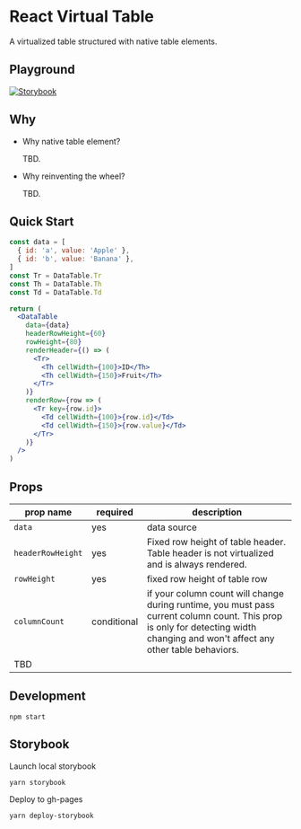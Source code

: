 # React Virtual Table

A virtualized table structured with native table elements.

## Playground

[![Storybook](https://cdn.jsdelivr.net/gh/storybooks/brand@master/badge/badge-storybook.svg)](https://gocreating.github.io/react-virtual-table)

## Why

- Why native table element?

  TBD.

- Why reinventing the wheel?

  TBD.

## Quick Start

``` jsx
const data = [
  { id: 'a', value: 'Apple' },
  { id: 'b', value: 'Banana' },
]
const Tr = DataTable.Tr
const Th = DataTable.Th
const Td = DataTable.Td

return (
  <DataTable
    data={data}
    headerRowHeight={60}
    rowHeight={80}
    renderHeader={() => (
      <Tr>
        <Th cellWidth={100}>ID</Th>
        <Th cellWidth={150}>Fruit</Th>
      </Tr>
    )}
    renderRow={row => (
      <Tr key={row.id}>
        <Td cellWidth={100}>{row.id}</Td>
        <Td cellWidth={150}>{row.value}</Td>
      </Tr>
    )}
  />
)
```

## Props

| prop name | required | description |
| --------- | -------- | ----------- |
| `data` | yes | data source |
| `headerRowHeight` | yes | Fixed row height of table header. Table header is not virtualized and is always rendered. |
| `rowHeight` | yes | fixed row height of table row |
| `columnCount` | conditional | if your column count will change during runtime, you must pass current column count. This prop is only for detecting width changing and won't affect any other table behaviors. |
| TBD |  |  |

## Development

```
npm start
```

## Storybook

Launch local storybook

```
yarn storybook
```

Deploy to gh-pages

```
yarn deploy-storybook
```
